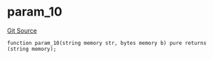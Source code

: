 # param_10
[Git Source](https://github.com/metacontract/mc/blob/main/src/devkit/Flattened.sol)


```solidity
function param_10(string memory str, bytes memory b) pure returns (string memory);
```

